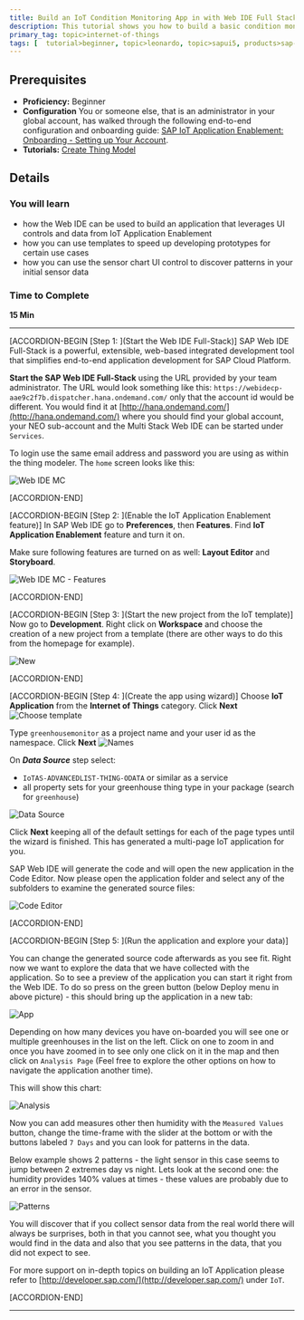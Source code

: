 ```yaml
---
title: Build an IoT Condition Monitoring App in with Web IDE Full Stack in 5 Minutes
description: This tutorial shows you how to build a basic condition monitoring and sensor data visualization application with the Web IDE in 5 minutes.
primary_tag: topic>internet-of-things
tags: [  tutorial>beginner, topic>leonardo, topic>sapui5, products>sap-web-ide, products>sap-web-ide-plug-ins, products>sap-IoT-application-enablement, products>sap-cloud-platform  ]
---
```


## Prerequisites  
 - **Proficiency:** Beginner
 - **Configuration** You or someone else, that is an administrator in your global account, has walked through the following end-to-end configuration and onboarding guide: [SAP IoT Application Enablement: Onboarding - Setting up Your Account](https://help.sap.com/viewer/9dfedbe95cbe4a9f9a5ceddbef7f88e5/latest/en-US/c5b72d23880240dcb4b0d7b9523b065a.html).
 - **Tutorials:** [Create Thing Model](https://www.sap.com/developer/tutorials/iot-express-4-create-thing-model.html)

## Details
### You will learn
- how the Web IDE can be used to build an application that leverages UI controls and data from IoT Application Enablement
- how you can use templates to speed up developing prototypes for certain use cases
- how you can use the sensor chart UI control to discover patterns in your initial sensor data

### Time to Complete
**15 Min**

---

[ACCORDION-BEGIN [Step 1: ](Start the Web IDE Full-Stack)]
SAP Web IDE Full-Stack is a powerful, extensible, web-based integrated development tool that simplifies end-to-end application development for SAP Cloud Platform.

**Start the SAP Web IDE Full-Stack** using the URL provided by your team administrator. The URL would look something like this: `https://webidecp-aae9c2f7b.dispatcher.hana.ondemand.com/` only that the account id would be different. You would find it at  [http://hana.ondemand.com/](http://hana.ondemand.com/) where you should find your global account, your NEO sub-account and the Multi Stack Web IDE can be started under `Services`.

To login use the same email address and password you are using as within the thing modeler. The `home` screen looks like this:

![Web IDE MC](iotaecompappmc0010.jpg)

[ACCORDION-END]


[ACCORDION-BEGIN [Step 2: ](Enable the IoT Application Enablement feature)]
In SAP Web IDE go to **Preferences**, then **Features**. Find **IoT Application Enablement** feature and turn it on.

Make sure following features are turned on as well: **Layout Editor** and **Storyboard**.

![Web IDE MC - Features](iotaecompappmc0020.jpg)

[ACCORDION-END]


[ACCORDION-BEGIN [Step 3: ](Start the new project from the IoT template)]
Now go to **Development**. Right click on **Workspace** and choose the creation of a new project from a template (there are other ways to do this from the homepage for example).

![New](iotaecompappmc0030.jpg)

[ACCORDION-END]


[ACCORDION-BEGIN [Step 4: ](Create the app using wizard)]
Choose **IoT Application** from the **Internet of Things** category. Click **Next**
![Choose template](iotaecompappmc0040.png)

Type `greenhousemonitor` as a project name and your user id as the namespace. Click **Next**
![Names](iotaecompappmc0050.png)

On ___Data Source___ step select:
 -    `IoTAS-ADVANCEDLIST-THING-ODATA` or similar as a service
 -    all property sets for your greenhouse thing type in your package (search for `greenhouse`)

![Data Source](iotaecompappmc0060.png)

Click **Next** keeping all of the default settings for each of the page types until the wizard is finished. This has generated a multi-page IoT application for you.

SAP Web IDE will generate the code and will open the new application in the Code Editor. Now please open the application folder and select any of the subfolders to examine the generated source files:

![Code Editor](iotaecompappmc0080.png)


[ACCORDION-END]


[ACCORDION-BEGIN [Step 5: ](Run the application and explore your data)]

You can change the generated source code afterwards as you see fit. Right now we want to explore the data that we have collected with the application. So to see a preview of the application you can start it right from the Web IDE. To do so press on the green button (below Deploy menu in above picture) - this should bring up the application in a new tab:

![App](iotaecompappmc0090.png)

Depending on how many devices you have on-boarded you will see one or multiple greenhouses in the list on the left. Click on one to zoom in and once you have zoomed in to see only one click on it in the map and then click on `Analysis Page` (Feel free to explore the other options on how to navigate the application another time).

This will show this chart:

![Analysis](iotaecompappmc0100.png)

Now you can add measures other then humidity with the `Measured Values` button, change the time-frame with the slider at the bottom or with the buttons labeled `7 Days` and you can look for patterns in the data.

Below example shows 2 patterns - the light sensor in this case seems to jump between 2 extremes day vs night. Lets look at the second one: the humidity provides 140% values at times - these values are probably due to an error in the sensor.

![Patterns](iotaecompappmc0110.png)

You will discover that if you collect sensor data from the real world there will always be surprises, both in that you cannot see, what you thought you would find in the data and also that you see patterns in the data, that you did not expect to see.

For more support on in-depth topics on building an IoT Application please refer to [http://developer.sap.com/](http://developer.sap.com/) under `IoT`.

[ACCORDION-END]


---
